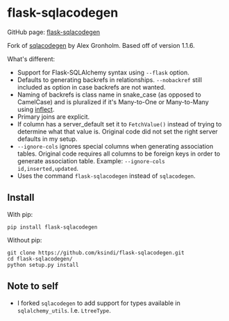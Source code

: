 # flask-sqlacodegen

GitHub page: [flask-sqlacodegen](https://github.com/ksindi/flask-sqlacodegen) 

Fork of [sqlacodegen](https://pypi.python.org/pypi/sqlacodegen) by Alex Gronholm. Based off of version 1.1.6.

What's different:

* Support for Flask-SQLAlchemy syntax using `--flask` option.
* Defaults to generating backrefs in relationships. `--nobackref` still included as option in case backrefs are not wanted. 
* Naming of backrefs is class name in snake_case (as opposed to CamelCase) and is pluralized if it's Many-to-One or Many-to-Many using [inflect](https://pypi.python.org/pypi/inflect).
* Primary joins are explicit.
* If column has a server_default set it to `FetchValue()` instead of trying to determine what that value is. Original code did not set the right server defaults in my setup.
* `--ignore-cols` ignores special columns when generating association tables. Original code requires all columns to be foreign keys in order to generate association table. Example: `--ignore-cols id,inserted,updated`.
* Uses the command `flask-sqlacodegen` instead of `sqlacodegen`.

## Install

With pip:
```
pip install flask-sqlacodegen
```

Without pip:
```
git clone https://github.com/ksindi/flask-sqlacodegen.git
cd flask-sqlacodegen/
python setup.py install
```

## Note to self
* I forked `sqlacodegen` to add support for types available in `sqlalchemy_utils`. I.e. `LtreeType`.
